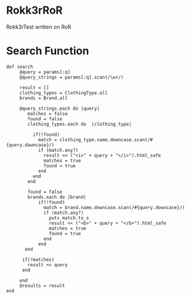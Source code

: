 # Rokk3rRoR
Rokk3rTest written on RoR

# Search Function


    def search
         @query = params[:q]
         @query_strings = params[:q].scan(/\w+/)

         result = []
         clothing_types = ClothingType.all
         brands = Brand.all

         @query_strings.each do |query|
            matches = false
            found = false
            clothing_types.each do  |clothing_type|

              if(!found)
                match = clothing_type.name.downcase.scan(/#{query.downcase}/)
                if (match.any?)
                  result << ("<i>" + query + "</i>").html_safe
                  matches = true
                  found = true
                end
              end
            end

            found = false
            brands.each do |brand|
                if(!found)
                  match = brand.name.downcase.scan(/#{query.downcase}/)
                  if (match.any?)
                    puts match.to_s
                    result << ("<b>" + query + "</b>").html_safe
                    matches = true
                    found = true
                  end
                end
           end

          if(!matches)
            result << query
          end

         end
         @results = result
    end